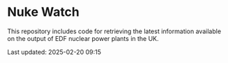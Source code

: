 # Nuke Watch

This repository includes code for retrieving the latest information available on the output of EDF nuclear power plants in the UK.

Last updated: 2025-02-20 09:15